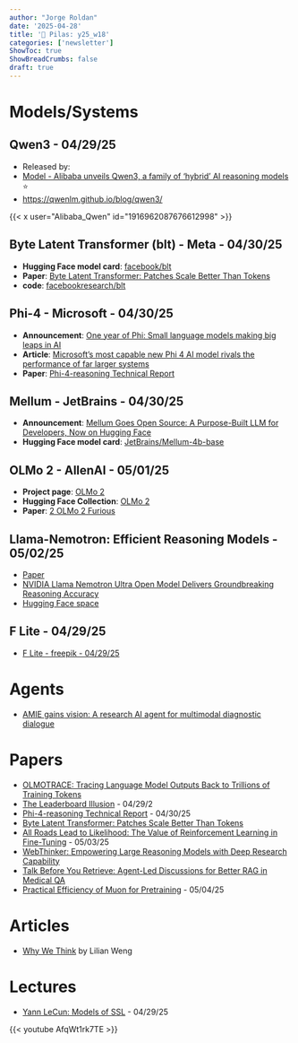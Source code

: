 ```yaml
---
author: "Jorge Roldan"
date: '2025-04-28'
title: '🔋 Pilas: y25_w18'
categories: ['newsletter']
ShowToc: true
ShowBreadCrumbs: false
draft: true
---
```


# Models/Systems
## Qwen3 - 04/29/25  
- Released by: 
- [Model - Alibaba unveils Qwen3, a family of ‘hybrid’ AI reasoning models](https://techcrunch.com/2025/04/28/alibaba-unveils-qwen-3-a-family-of-hybrid-ai-reasoning-models/)
 ⭐️
-  https://qwenlm.github.io/blog/qwen3/

{{< x user="Alibaba_Qwen" id="1916962087676612998" >}}


## Byte Latent Transformer (blt) - Meta - 04/30/25
- **Hugging Face model card**:  [facebook/blt](https://huggingface.co/facebook/blt)
- **Paper**: [Byte Latent Transformer: Patches Scale Better Than Tokens](https://dl.fbaipublicfiles.com/blt/BLT__Patches_Scale_Better_Than_Tokens.pdf)
- **code**: [facebookresearch/blt](https://github.com/facebookresearch/blt)


## Phi-4 - Microsoft - 04/30/25
- **Announcement**: [One year of Phi: Small language models making big leaps in AI](https://azure.microsoft.com/en-us/blog/one-year-of-phi-small-language-models-making-big-leaps-in-ai/)
- **Article**: [Microsoft’s most capable new Phi 4 AI model rivals the performance of far larger systems](https://techcrunch.com/2025/04/30/microsofts-most-capable-new-phi-4-ai-model-rivals-the-performance-of-far-larger-systems/)
- **Paper**: [Phi-4-reasoning Technical Report](https://arxiv.org/abs/2504.21318)

## Mellum - JetBrains - 04/30/25
- **Announcement**: [Mellum Goes Open Source: A Purpose-Built LLM for Developers, Now on Hugging Face](https://blog.jetbrains.com/ai/2025/04/mellum-goes-open-source-a-purpose-built-llm-for-developers-now-on-hugging-face/)
- **Hugging Face model card**: [JetBrains/Mellum-4b-base](https://huggingface.co/JetBrains/Mellum-4b-base)


## OLMo 2 - AllenAI - 05/01/25
- **Project page**: [OLMo 2](https://allenai.org/olmo)
- **Hugging Face Collection**: [OLMo 2](https://huggingface.co/collections/allenai/olmo-2-674117b93ab84e98afc72edc)
- **Paper**: [2 OLMo 2 Furious](https://arxiv.org/abs/2501.00656)


## Llama-Nemotron: Efficient Reasoning Models - 05/02/25
- [Paper](https://arxiv.org/abs/2505.00949)
- [NVIDIA Llama Nemotron Ultra Open Model Delivers Groundbreaking Reasoning Accuracy](https://developer.nvidia.com/blog/nvidia-llama-nemotron-ultra-open-model-delivers-groundbreaking-reasoning-accuracy/)
- [Hugging Face space](https://huggingface.co/collections/nvidia/llama-nemotron-67d92346030a2691293f200b)


## F Lite - 04/29/25
- [F Lite - freepik - 04/29/25](https://github.com/fal-ai/f-lite/blob/main/README.md)


# Agents
- [AMIE gains vision: A research AI agent for multimodal diagnostic dialogue](https://research.google/blog/amie-gains-vision-a-research-ai-agent-for-multi-modal-diagnostic-dialogue/)

# Papers
- [OLMOTRACE: Tracing Language Model Outputs Back to Trillions of Training Tokens](https://arxiv.org/pdf/2504.07096)
- [The Leaderboard Illusion](https://arxiv.org/abs/2504.20879) - 04/29/2
- [Phi-4-reasoning Technical Report](https://arxiv.org/abs/2504.21318) - 04/30/25
- [Byte Latent Transformer: Patches Scale Better Than Tokens](https://dl.fbaipublicfiles.com/blt/BLT__Patches_Scale_Better_Than_Tokens.pdf)
- [All Roads Lead to Likelihood: The Value of Reinforcement Learning in Fine-Tuning](https://arxiv.org/abs/2503.01067) - 05/03/25
- [WebThinker: Empowering Large Reasoning Models with Deep Research Capability](https://arxiv.org/abs/2504.21776)
- [Talk Before You Retrieve: Agent-Led Discussions for Better RAG in
Medical QA](https://arxiv.org/pdf/2504.21252)
- [Practical Efficiency of Muon for Pretraining](https://arxiv.org/abs/2505.02222) - 05/04/25

# Articles
- [Why We Think](https://lilianweng.github.io/posts/2025-05-01-thinking/) by Lilian Weng

# Lectures
- [Yann LeCun: Models of SSL](https://www.youtube.com/watch?v=AfqWt1rk7TE) - 04/29/25

{{< youtube AfqWt1rk7TE >}}